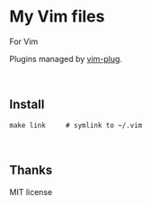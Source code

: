 # My Vim files

For Vim

Plugins managed by [vim-plug].

<br>

## Install

```
make link     # symlink to ~/.vim
```

<br>

## Thanks

MIT license

[vim-plug]: https://github.com/junegunn/vim-plug

